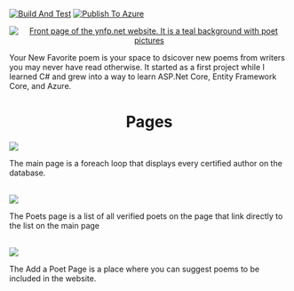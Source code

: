[![Build And Test](https://github.com/MetzinAround/Your-New-Favorite-Poem/actions/workflows/BuildAndTest.yml/badge.svg)](https://github.com/MetzinAround/Your-New-Favorite-Poem/actions/workflows/BuildAndTest.yml) [![Publish To Azure](https://github.com/MetzinAround/Your-New-Favorite-Poem/actions/workflows/PublishToAzure.yml/badge.svg)](https://github.com/MetzinAround/Your-New-Favorite-Poem/actions/workflows/PublishToAzure.yml)

<div align="center">
  <a href="https://www.ynfp.net" target="_blank"><img src ="https://user-images.githubusercontent.com/65838556/110222511-ba46c780-7ea0-11eb-82b1-91759a8b27e3.png" alt="Front page of the ynfp.net website. It is a teal background with poet pictures"></a>
</div>

<p> Your New Favorite poem is your space to dsicover new poems from writers you may never have read otherwise. It started as a first project while I learned C# and grew into a way to learn ASP.Net Core, Entity Framework Core, and Azure. </p>

<div align="center"> <h1 align="center"> Pages </h1></div>

<img src ="https://user-images.githubusercontent.com/65838556/108634879-d7fc4180-7449-11eb-9963-84fc1115f2b3.png">
<p> The main page is a foreach loop that displays every certified author on the database. </p>
</br>
<img src ="https://user-images.githubusercontent.com/65838556/110222567-2d503e00-7ea1-11eb-9966-1ee2604b8a9e.png">
<p> The Poets page is a list of all verified poets on the page that link directly to the list on the main page </p>
</br>
<img src ="https://user-images.githubusercontent.com/65838556/110222590-4f49c080-7ea1-11eb-8244-575a6190d2db.png">
<p> The Add a Poet Page is a place where you can suggest poems to be included in the website. </p>
